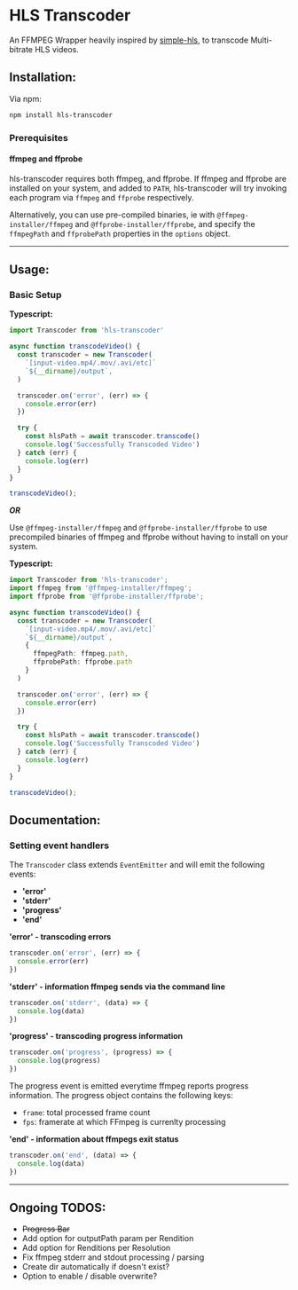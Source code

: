 # HLS Transcoder

An FFMPEG Wrapper heavily inspired by [simple-hls](https://github.com/techwarriorz/simple-hls), to transcode Multi-bitrate HLS videos.  

## Installation:  
Via npm:
```bash
npm install hls-transcoder
```

### Prerequisites  
#### ffmpeg and ffprobe  
hls-transcoder requires both ffmpeg, and ffprobe. If ffmpeg and ffprobe are installed on your system, and added to `PATH`, hls-transcoder will try invoking each program via `ffmpeg` and `ffprobe` respectively.  

Alternatively, you can use pre-compiled binaries, ie with `@ffmpeg-installer/ffmpeg` and `@ffprobe-installer/ffprobe`, and specify the `ffmpegPath` and `ffprobePath` properties in the `options` object.

___

## Usage:  

### Basic Setup
**Typescript:** 
```ts
import Transcoder from 'hls-transcoder'

async function transcodeVideo() {
  const transcoder = new Transcoder(
    `[input-video.mp4/.mov/.avi/etc]`
    `${__dirname}/output`,
  )

  transcoder.on('error', (err) => {
    console.error(err)
  })

  try {
    const hlsPath = await transcoder.transcode()
    console.log('Successfully Transcoded Video')
  } catch (err) {
    console.log(err)
  }
}

transcodeVideo();
```

***OR***

Use `@ffmpeg-installer/ffmpeg` and `@ffprobe-installer/ffprobe` to use precompiled binaries of ffmpeg and ffprobe without having to install on your system.  

**Typescript:**
```ts
import Transcoder from 'hls-transcoder';
import ffmpeg from '@ffmpeg-installer/ffmpeg';
import ffprobe from '@ffprobe-installer/ffprobe';

async function transcodeVideo() {
  const transcoder = new Transcoder(
    `[input-video.mp4/.mov/.avi/etc]`
    `${__dirname}/output`,
    {
      ffmpegPath: ffmpeg.path,
      ffprobePath: ffprobe.path
    }
  )

  transcoder.on('error', (err) => {
    console.error(err)
  })

  try {
    const hlsPath = await transcoder.transcode()
    console.log('Successfully Transcoded Video')
  } catch (err) {
    console.log(err)
  }
}

transcodeVideo();
```

## Documentation:  


### Setting event handlers
The `Transcoder` class extends `EventEmitter` and will emit the following events:  
* **'error'**
* **'stderr'**
* **'progress'**
* **'end'**


**'error' - transcoding errors**
```ts
transcoder.on('error', (err) => {
  console.error(err)
})
```

**'stderr' - information ffmpeg sends via the command line**  
```ts
transcoder.on('stderr', (data) => {
  console.log(data)
})
```
**'progress' - transcoding progress information**
```ts
transcoder.on('progress', (progress) => {
  console.log(progress)
})
```
The progress event is emitted everytime ffmpeg reports progress information. The progress object contains the following keys:  
* `frame`: total processed frame count
* `fps`: framerate at which FFmpeg is currenlty processing

**'end' - information about ffmpegs exit status**  
```ts
transcoder.on('end', (data) => {
  console.log(data)
})
```

___

## Ongoing TODOS:
* ~~Progress Bar~~
* Add option for outputPath param per Rendition
* Add option for Renditions per Resolution  
* Fix ffmpeg stderr and stdout processing / parsing
* Create dir automatically if doesn't exist?
* Option to enable / disable overwrite?